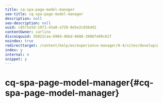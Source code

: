 ```yaml
---
title: cq-spa-page-model-manager
seo-title: cq-spa-page-model-manager
description: null
seo-description: null
uuid: c8571e5d-1971-43a8-a728-8e5e2c656d42
contentOwner: carlino
discoiquuid: 5b022caa-690d-4bbd-8688-3986fe09c61f
noindex: true
redirecttarget: /content/help/en/experience-manager/6-4/sites/developing/using/reference-materials
index: y
internal: n
snippet: y
---
```


# cq-spa-page-model-manager{#cq-spa-page-model-manager}

